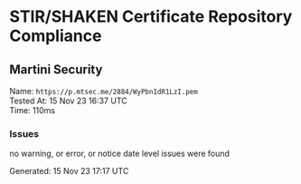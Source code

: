 # STIR/SHAKEN Certificate Repository Compliance

## Martini Security

Name: `https://p.mtsec.me/2884/WyPbnIdR1LzI.pem`\
Tested At: 15 Nov 23 16:37 UTC\
Time: 110ms

### Issues

no warning, or error, or notice date level issues were found

Generated: 15 Nov 23 17:17 UTC